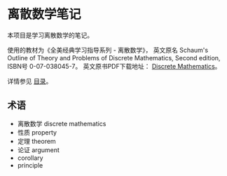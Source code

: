 # 离散数学笔记

本项目是学习离散数学的笔记。

使用的教材为《全美经典学习指导系列 - 离散数学》，
英文原名 Schaum's Outline of Theory and Problems of Discrete Mathematics, Second edition, ISBN号 0-07-038045-7。
英文原书PDF下载地址：
[Discrete Mathematics](http://www.pdfdrive.net/schaums-outlines-discrete-mathematics-e7557104.html)。

详情参见 [目录](catalog.md)。

## 术语

  - 离散数学 discrete mathematics
  - 性质 property
  - 定理 theorem
  - 论证 argument
  - corollary
  - principle
